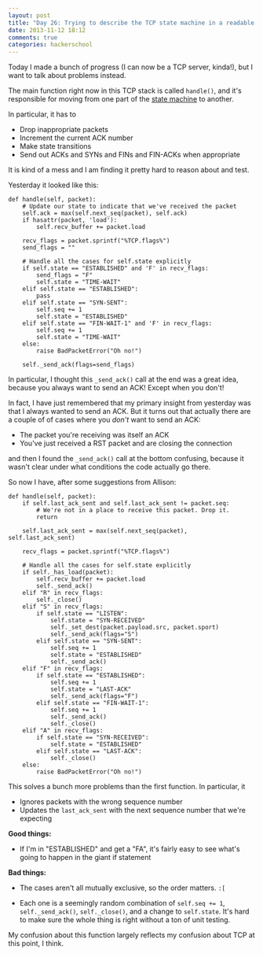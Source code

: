 ```yaml
---
layout: post
title: "Day 26: Trying to describe the TCP state machine in a readable way. Failing."
date: 2013-11-12 18:12
comments: true
categories: hackerschool
---
```


Today I made a bunch of progress (I can now be a TCP server, kinda!), but I want to
talk about problems instead.

The main function right now in this TCP stack is called `handle()`, and
it's responsible for moving from one part of the
[state machine](http://www.tcpipguide.com/free/t_TCPOperationalOverviewandtheTCPFiniteStateMachineF-2.htm)
to another.

In particular, it has to

* Drop inappropriate packets
* Increment the current ACK number
* Make state transitions
* Send out ACKs and SYNs and FINs and FIN-ACKs when appropriate

It is kind of a mess and I am finding it pretty hard to reason about and
test.

Yesterday it looked like this:

~~~
def handle(self, packet):
    # Update our state to indicate that we've received the packet
    self.ack = max(self.next_seq(packet), self.ack)
    if hasattr(packet, 'load'):
        self.recv_buffer += packet.load

    recv_flags = packet.sprintf("%TCP.flags%")
    send_flags = ""

    # Handle all the cases for self.state explicitly
    if self.state == "ESTABLISHED" and 'F' in recv_flags:
        send_flags = "F"
        self.state = "TIME-WAIT"
    elif self.state == "ESTABLISHED":
        pass
    elif self.state == "SYN-SENT":
        self.seq += 1
        self.state = "ESTABLISHED"
    elif self.state == "FIN-WAIT-1" and 'F' in recv_flags:
        self.seq += 1
        self.state = "TIME-WAIT"
    else:
        raise BadPacketError("Oh no!")

    self._send_ack(flags=send_flags)
~~~

In particular, I thought this `_send_ack()` call at the end was a great idea,
because you always want to send an ACK! Except when you don't!

In fact, I have just remembered that my primary insight from yesterday was that
I always wanted to send an ACK. But it turns out that actually there are a
couple of of cases where you *don't* want to send an ACK:

* The packet you're receiving was itself an ACK
* You've just received a RST packet and are closing the connection

and then I found the `_send_ack()` call at the bottom confusing, because it
wasn't clear under what conditions the code actually go there.

So now I have, after some suggestions from Allison:

~~~
def handle(self, packet):
    if self.last_ack_sent and self.last_ack_sent != packet.seq:
        # We're not in a place to receive this packet. Drop it.
        return

    self.last_ack_sent = max(self.next_seq(packet), self.last_ack_sent)

    recv_flags = packet.sprintf("%TCP.flags%")

    # Handle all the cases for self.state explicitly
    if self._has_load(packet):
        self.recv_buffer += packet.load
        self._send_ack()
    elif "R" in recv_flags:
        self._close()
    elif "S" in recv_flags:
        if self.state == "LISTEN":
            self.state = "SYN-RECEIVED"
            self._set_dest(packet.payload.src, packet.sport)
            self._send_ack(flags="S")
        elif self.state == "SYN-SENT":
            self.seq += 1
            self.state = "ESTABLISHED"
            self._send_ack()
    elif "F" in recv_flags:
        if self.state == "ESTABLISHED":
            self.seq += 1
            self.state = "LAST-ACK"
            self._send_ack(flags="F")
        elif self.state == "FIN-WAIT-1":
            self.seq += 1
            self._send_ack()
            self._close()
    elif "A" in recv_flags:
        if self.state == "SYN-RECEIVED":
            self.state = "ESTABLISHED"
        elif self.state == "LAST-ACK":
            self._close()
    else:
        raise BadPacketError("Oh no!")
~~~

This solves a bunch more problems than the first function. In particular, it

* Ignores packets with the wrong sequence number
* Updates the `last_ack_sent` with the next sequence number that we're expecting

**Good things:**

* If I'm in "ESTABLISHED" and get a "FA", it's fairly easy to see what's going to
  happen in the giant if statement

**Bad things:**

* The cases aren't all mutually exclusive, so the order matters. `:[`

* Each one is a seemingly random combination of `self.seq += 1`,
  `self._send_ack()`, `self._close()`, and a change to `self.state`. It's hard to
  make sure the whole thing is right without a ton of unit testing.

My confusion about this function largely reflects my confusion about TCP at
this point, I think.
